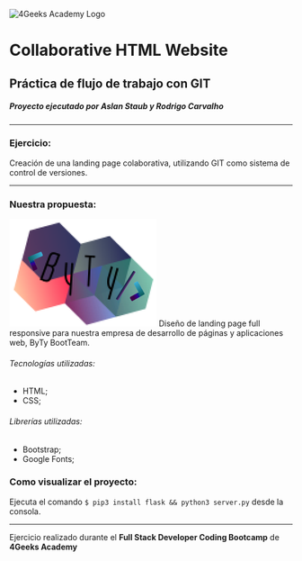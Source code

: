 ![4Geeks Academy Logo](https://carnejovenmadrid.com/sites/default/files/ventajas/4geeks.jpg "4Geeks Academy Logo")

# Collaborative HTML Website

## Práctica de flujo de trabajo con GIT

##### Proyecto ejecutado por Aslan Staub y Rodrigo Carvalho

------------

### Ejercicio:

Creación de una landing page colaborativa, utilizando GIT como sistema de control de versiones.

------------

### Nuestra propuesta:
<img src="./assets/resources/ByTyIcon.png">
Diseño de landing page full responsive para nuestra empresa de desarrollo de páginas y aplicaciones web, ByTy BootTeam.

###### Tecnologías utilizadas:
- HTML;
- CSS;

###### Librerías utilizadas:
- Bootstrap;
- Google Fonts;

### Como visualizar el proyecto:
Ejecuta el comando `$ pip3 install flask && python3 server.py` desde la consola.

------------

Ejercicio realizado durante el **Full Stack Developer Coding Bootcamp** de **4Geeks Academy**